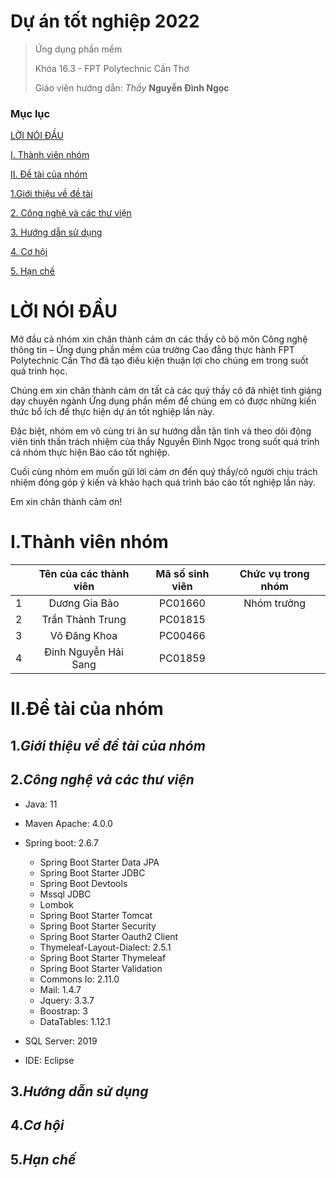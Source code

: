 # Dự án tốt nghiệp 2022
> 
> Ứng dụng phần mềm
>
> Khóa 16.3 - FPT Polytechnic Cần Thơ
> 
> Giáo viên hướng dẫn: *Thầy* **Nguyễn Đình Ngọc**

### Mục lục

[LỜI NÓI ĐẦU](#loinoidau)

[I. Thành viên nhóm](#I)

[II. Đề tài của nhóm](#II)

[1.Giới thiệu về đề tài](#gioithieu)

[2. Công nghệ và các thư viện](#congnghe)

[3. Hướng dẫn sử dụng](#huongdan)

[4. Cơ hội](#cohoi)

[5. Hạn chế](#hanche)

<a name = "loinoidau"></a>
# LỜI NÓI ĐẦU

Mở đầu cả nhóm xin chân thành cảm ơn các thầy cô bộ môn Công nghệ thông tin – Ứng dụng
phần mềm của trường Cao đẳng thực hành FPT Polytechnic Cần Thơ đã tạo điều kiện
thuận lợi cho chúng em trong suốt quá trình học.

Chúng em xin chân thành cảm ơn tất cả các quý thầy cô đã nhiệt tình giảng dạy chuyên ngành
Ứng dụng phần mềm để chúng em có được những kiến thức bổ ích để thực hiện dự án tốt nghiệp lần
này.

Đặc biệt, nhóm em vô cùng tri ân sự hướng dẫn tận tình và theo dõi động viên tinh thần trách
nhiệm của thầy Nguyễn Đình Ngọc trong suốt quá trình cả nhóm thực hiện Báo cáo tốt nghiệp.

Cuối cùng nhóm em muốn gửi lời cảm ơn đến quý thầy/cô người chịu trách
nhiệm đóng góp ý kiến và khảo hạch quá trình báo cáo tốt nghiệp lần này.

Em xin chân thành cảm ơn!

<a name = "I"></a>
# I.Thành viên nhóm
|               |      Tên của các thành viên         |       Mã số sinh viên          |      Chức vụ trong nhóm          |
| :-----------: |:-----------------------------------:| :----------------------------: | :------------------------------: |
|     1         |        Dương Gia Bảo                |         PC01660                |         Nhóm trưởng              |
|     2         |        Trần Thành Trung             |         PC01815                |                                  |
|     3         |        Võ Đăng Khoa                 |         PC00466                |                                  | 
|     4         |        Đinh Nguyễn Hải Sang         |         PC01859                |                                  |


<a name = "II"></a>
# II.Đề tài của nhóm
<a name="gioithieu"></a>
## 1.*Giới thiệu về đề tài của nhóm*

<a name="congnghe"></a>
## 2.*Công nghệ và các thư viện*

+ Java: 11

+ Maven Apache: 4.0.0

+ Spring boot: 2.6.7
    - Spring Boot Starter Data JPA
    - Spring Boot Starter JDBC
    - Spring Boot Devtools
    - Mssql JDBC
    - Lombok
    - Spring Boot Starter Tomcat
    - Spring Boot Starter Security
    - Spring Boot Starter Oauth2 Client
    - Thymeleaf-Layout-Dialect: 2.5.1
    - Spring Boot Starter Thymeleaf
    - Spring Boot Starter Validation
    - Commons Io: 2.11.0
    - Mail: 1.4.7
    - Jquery: 3.3.7
    - Boostrap: 3
    - DataTables: 1.12.1

+ SQL Server: 2019

+ IDE: Eclipse

<a name="huongdan"></a>
## 3.*Hướng dẫn sử dụng*

<a name="cohoi"></a>
## 4.*Cơ hội*

<a name="hanche"></a>
## 5.*Hạn chế*
